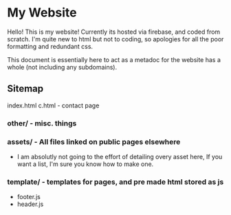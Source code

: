 # My Website
Hello! This is my website! Currently its hosted via firebase, and coded from scratch. I'm quite new to html but not to coding, so apologies for all the poor formatting and redundant css.

This document is essentially here to act as a metadoc for the website has a whole (not including any subdomains).

## Sitemap

index.html
c.html - contact page
### other/ - misc. things
### assets/ - All files linked on public pages elsewhere
- I am absolutly not going to the effort of detailing overy asset here, If you want a list, I'm sure you know how to make one.
### template/ - templates for pages, and pre made html stored as js
- footer.js
- header.js